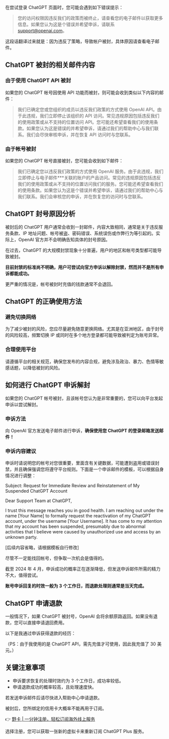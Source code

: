 在尝试登录 ChatGPT 页面时，您可能会遇到如下错误提示：

> 您的访问权限因违反我们的政策而被终止，请查看您的电子邮件以获取更多信息。如果您认为这是个错误并希望申诉，请联系 support@openai.com。

这段话翻译过来就是：因为违反了策略，导致帐户被封，具体原因请查看电子邮件。

## ChatGPT 被封的相关邮件内容

### 由于使用 ChatGPT API 被封

如果您的 ChatGPT 帐号因使用 API 功能而被封，则可能会收到类似以下内容的邮件：

> 我们已确定您或您组织的成员以违反我们政策的方式使用 OpenAI API。由于此违规，我们立即停止该组织的 API 访问。常见违规原因包括违反我们的使用政策或从不支持的位置访问 API。您可能还希望查看我们的使用条款。如果您认为这是错误的并希望申诉，请通过我们的帮助中心与我们联系。我们会尽快审核申诉，并在恢复 API 访问时与您联系。

### 由于帐号被封

如果您的 ChatGPT 帐号直接被封，您可能会收到如下邮件：

> 我们已确定您以违反我们政策的方式使用 OpenAI 服务。由于此违规，我们立即停止与电子邮件***关联的账户的产品访问。常见的违规原因包括违反我们的使用政策或从不支持的位置访问我们的服务。您可能还希望查看我们的使用条款。如果您认为这是个错误并希望申诉，请通过我们的帮助中心与我们联系。我们会审核您的申诉，并在恢复您的访问时与您联系。

## ChatGPT 封号原因分析

被封后的 ChatGPT 用户通常会收到一封邮件，内容大致相同，通常是关于违反服务条款、IP 地址问题、帐号被盗、密码错误、系统误伤或作弊行为等引起的。实际上，OpenAI 官方并不会明确告知具体的封号原因。

在过去，ChatGPT 的大规模封禁现象十分普遍，用户的地区和帐号类型都可能导致被封。

**目前封禁的标准尚不明确，用户可尝试向官方申诉以解除封禁，然而并不是所有申诉都能成功。**

更严重的情况是，帐号被封时充值的钱款通常不会退回。

## ChatGPT 的正确使用方法

### 避免切换网络

为了减少被封的风险，您应尽量避免随意更换网络。尤其是在亚洲地区，由于封号的风险较高，频繁切换 IP 或同时在多个地方登录都可能导致被判定为账号异常。

### 合理使用平台

请遵循平台的相关规范，确保您发布的内容合规，避免涉及政治、暴力、色情等敏感话题，以降低被封的风险。

## 如何进行 ChatGPT 申诉解封

如果您的 ChatGPT 帐号被封，且该帐号您认为是非常重要的，您可以向平台发起申诉以尝试解封。

### 申诉方法

向 OpenAI 官方发送电子邮件进行申诉，**确保使用您 ChatGPT 的登录邮箱发送邮件！**

### 申诉内容建议

申诉时请说明您的帐号对您很重要，里面含有关键数据，可能遭到盗用或错误封禁，并且确保强调您将遵守平台规则。下面是一个申诉邮件的模板，可以根据自身情况进行调整：


Subject: Request for Immediate Review and Reinstatement of My Suspended ChatGPT Account

Dear Support Team at ChatGPT,

I trust this message reaches you in good health. I am reaching out under the name [Your Name] to formally request the reactivation of my ChatGPT account, under the username [Your Username]. It has come to my attention that my account has been suspended, presumably due to abnormal activities that I believe were caused by unauthorized use and access by an unknown party.

[后续内容省略，请根据模板自行修改]


尽管不一定能找回帐号，但争取一次机会是值得的。

截至 2024 年 4 月，申诉成功的概率正在逐渐降低，但发送申诉邮件所需的精力不大，值得尝试。

**账号申诉回复的时效一般为 3 个工作日，而退款处理则通常是当天完成。**

## ChatGPT 申请退款

一般情况下，如果 ChatGPT 被封号，OpenAI 会将余额原路返回。如果没有退款，您可以直接申请退回费用。

以下是我通过申诉获得退款的经历：

（PS：由于我使用的是 ChatGPT API，需先充值才可使用，因此我充值了 30 美元。）

## 关键注意事项

- 申诉要求恢复的处理时效约为 3 个工作日，成功率较低。
- 申请退款成功的概率较高，且处理速度快。
  
若发送申诉邮件后请尽快进入帮助中心申请退款。

被封后，您所绑定的信用卡大概率不能再用于订阅。

👉 [野卡 | 一分钟注册，轻松订阅海外线上服务](https://bit.ly/bewildcard)

选择注册，您可以获取一张新的虚拟卡来重新订阅 ChatGPT Plus 服务。